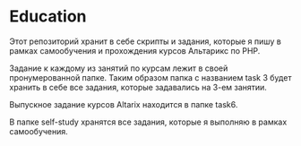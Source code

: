 # Education

Этот репозиторий хранит в себе скрипты и задания, которые я пишу в рамках самообучения и прохождения курсов Альтарикс по PHP.

Задание к каждому из занятий по курсам лежит в своей пронумерованной папке. Таким образом папка с названием task 3 будет хранить 
в себе все задания, которые задавались на 3-ем занятии. 

Выпускное задание курсов Altarix находится в папке task6.

В папке self-study хранятся все задания, которые я выполняю в рамках самообучения.

